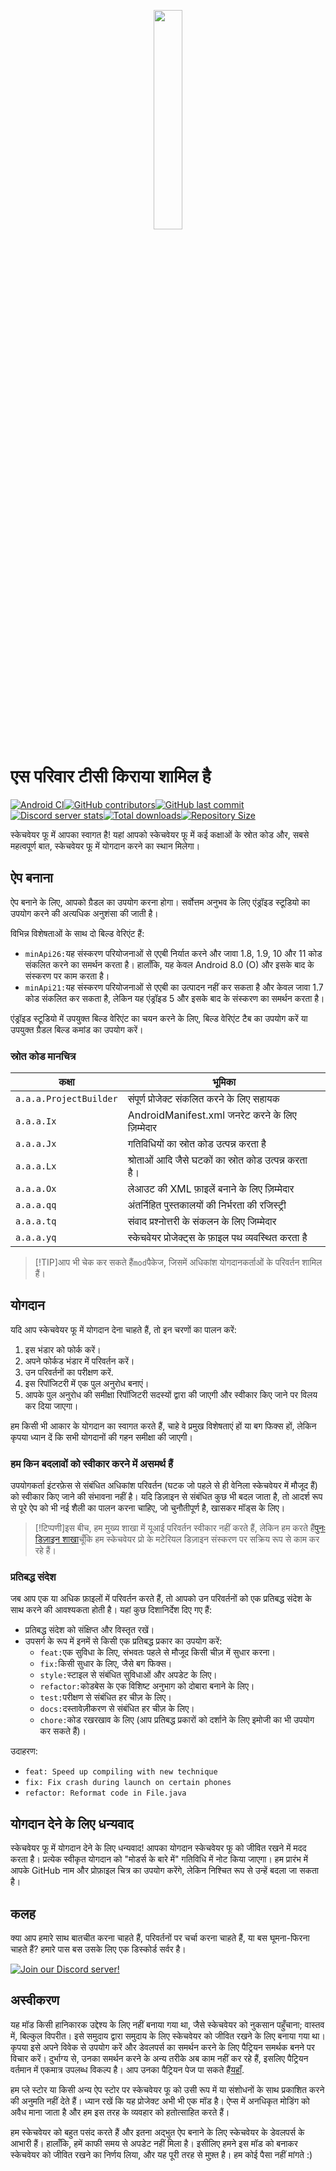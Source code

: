<p align="center">
  <img src="assets/Sketchware-Pro.png" style="width: 30%;" />
</p>

# एस परिवार टीसी किराया शामिल है

[![Android CI](https://github.com/ROSPDK/SketchwareFu/actions/workflows/android.yml/badge.svg)](https://github.com/ROSPDK/SketchwareFu/actions/workflows/android.yml)[![GitHub contributors](https://img.shields.io/github/contributors/ROSPDK/SketchwareFu)](https://github.com/ROSPDK/SketchwareFu/graphs/contributors)[![GitHub last commit](https://img.shields.io/github/last-commit/ROSPDK/SketchwareFu)](https://github.com/ROSPDK/SketchwareFu/commits/)[![Discord server stats](https://img.shields.io/discord/790686719753846785)](http://discord.gg/kq39yhT4rX)[![Total downloads](https://img.shields.io/github/downloads/ROSPDK/SketchwareFu/total)](https://github.com/ROSPDK/SketchwareFu/releases)[![Repository Size](https://img.shields.io/github/repo-size/ROSPDK/SketchwareFu)](https://github.com/ROSPDK/SketchwareFu)

स्केचवेयर फू में आपका स्वागत है! यहां आपको स्केचवेयर फू में कई कक्षाओं के स्रोत कोड और, सबसे महत्वपूर्ण बात, स्केचवेयर फू में योगदान करने का स्थान मिलेगा।

## ऐप बनाना

ऐप बनाने के लिए, आपको ग्रैडल का उपयोग करना होगा। सर्वोत्तम अनुभव के लिए एंड्रॉइड स्टूडियो का उपयोग करने की अत्यधिक अनुशंसा की जाती है।

विभिन्न विशेषताओं के साथ दो बिल्ड वेरिएंट हैं:

-   `minApi26:`यह संस्करण परियोजनाओं से एएबी निर्यात करने और जावा 1.8, 1.9, 10 और 11 कोड संकलित करने का समर्थन करता है। हालाँकि, यह केवल Android 8.0 (O) और इसके बाद के संस्करण पर काम करता है।
-   `minApi21:`यह संस्करण परियोजनाओं से एएबी का उत्पादन नहीं कर सकता है और केवल जावा 1.7 कोड संकलित कर सकता है, लेकिन यह एंड्रॉइड 5 और इसके बाद के संस्करण का समर्थन करता है।

एंड्रॉइड स्टूडियो में उपयुक्त बिल्ड वेरिएंट का चयन करने के लिए, बिल्ड वेरिएंट टैब का उपयोग करें या उपयुक्त ग्रैडल बिल्ड कमांड का उपयोग करें।

### स्रोत कोड मानचित्र

| कक्षा                  | भूमिका                                                |
| ---------------------- | ----------------------------------------------------- |
| `a.a.a.ProjectBuilder` | संपूर्ण प्रोजेक्ट संकलित करने के लिए सहायक            |
| `a.a.a.Ix`             | AndroidManifest.xml जनरेट करने के लिए ज़िम्मेदार      |
| `a.a.a.Jx`             | गतिविधियों का स्रोत कोड उत्पन्न करता है               |
| `a.a.a.Lx`             | श्रोताओं आदि जैसे घटकों का स्रोत कोड उत्पन्न करता है। |
| `a.a.a.Ox`             | लेआउट की XML फ़ाइलें बनाने के लिए ज़िम्मेदार          |
| `a.a.a.qq`             | अंतर्निहित पुस्तकालयों की निर्भरता की रजिस्ट्री       |
| `a.a.a.tq`             | संवाद प्रश्नोत्तरी के संकलन के लिए जिम्मेदार          |
| `a.a.a.yq`             | स्केचवेयर प्रोजेक्ट्स के फ़ाइल पथ व्यवस्थित करता है   |

> [!TIP]आप भी चेक कर सकते हैं`mod`पैकेज, जिसमें अधिकांश योगदानकर्ताओं के परिवर्तन शामिल हैं।

## योगदान

यदि आप स्केचवेयर फू में योगदान देना चाहते हैं, तो इन चरणों का पालन करें:

1.  इस भंडार को फोर्क करें।
2.  अपने फोर्कड भंडार में परिवर्तन करें।
3.  उन परिवर्तनों का परीक्षण करें.
4.  इस रिपॉजिटरी में एक पुल अनुरोध बनाएं।
5.  आपके पुल अनुरोध की समीक्षा रिपॉजिटरी सदस्यों द्वारा की जाएगी और स्वीकार किए जाने पर विलय कर दिया जाएगा।

हम किसी भी आकार के योगदान का स्वागत करते हैं, चाहे वे प्रमुख विशेषताएं हों या बग फिक्स हों, लेकिन कृपया ध्यान दें कि सभी योगदानों की गहन समीक्षा की जाएगी।

### हम किन बदलावों को स्वीकार करने में असमर्थ हैं

उपयोगकर्ता इंटरफ़ेस से संबंधित अधिकांश परिवर्तन (घटक जो पहले से ही वेनिला स्केचवेयर में मौजूद हैं) को स्वीकार किए जाने की संभावना नहीं है। यदि डिज़ाइन से संबंधित कुछ भी बदल जाता है, तो आदर्श रूप से पूरे ऐप को भी नई शैली का पालन करना चाहिए, जो चुनौतीपूर्ण है, खासकर मॉड्स के लिए।

> [!टिप्पणी]इस बीच, हम मुख्य शाखा में यूआई परिवर्तन स्वीकार नहीं करते हैं, लेकिन हम करते हैं[पुनः डिज़ाइन शाखा](https://github.com/Sketchware-Pro/Sketchware-Pro/tree/material-redesign)चूँकि हम स्केचवेयर प्रो के मटेरियल डिज़ाइन संस्करण पर सक्रिय रूप से काम कर रहे हैं।

### प्रतिबद्ध संदेश

जब आप एक या अधिक फ़ाइलों में परिवर्तन करते हैं, तो आपको उन परिवर्तनों को एक प्रतिबद्ध संदेश के साथ करने की आवश्यकता होती है। यहां कुछ दिशानिर्देश दिए गए हैं:

-   प्रतिबद्ध संदेश को संक्षिप्त और विस्तृत रखें।
-   उपसर्ग के रूप में इनमें से किसी एक प्रतिबद्ध प्रकार का उपयोग करें:
    -   `feat:`एक सुविधा के लिए, संभवतः पहले से मौजूद किसी चीज़ में सुधार करना।
    -   `fix:`किसी सुधार के लिए, जैसे बग फिक्स।
    -   `style:`स्टाइल से संबंधित सुविधाओं और अपडेट के लिए।
    -   `refactor:`कोडबेस के एक विशिष्ट अनुभाग को दोबारा बनाने के लिए।
    -   `test:`परीक्षण से संबंधित हर चीज़ के लिए।
    -   `docs:`दस्तावेज़ीकरण से संबंधित हर चीज़ के लिए।
    -   `chore:`कोड रखरखाव के लिए (आप प्रतिबद्ध प्रकारों को दर्शाने के लिए इमोजी का भी उपयोग कर सकते हैं)।

उदाहरण:

-   `feat: Speed up compiling with new technique`
-   `fix: Fix crash during launch on certain phones`
-   `refactor: Reformat code in File.java`

## योगदान देने के लिए धन्यवाद

स्केचवेयर फू में योगदान देने के लिए धन्यवाद! आपका योगदान स्केचवेयर फू को जीवित रखने में मदद करता है। प्रत्येक स्वीकृत योगदान को "मोडर्स के बारे में" गतिविधि में नोट किया जाएगा। हम प्रारंभ में आपके GitHub नाम और प्रोफ़ाइल चित्र का उपयोग करेंगे, लेकिन निश्चित रूप से उन्हें बदला जा सकता है।

## कलह

क्या आप हमारे साथ बातचीत करना चाहते हैं, परिवर्तनों पर चर्चा करना चाहते हैं, या बस घूमना-फिरना चाहते हैं? हमारे पास बस उसके लिए एक डिस्कोर्ड सर्वर है।

[![Join our Discord server!](https://invidget.switchblade.xyz/kq39yhT4rX)](http://discord.gg/kq39yhT4rX)

## अस्वीकरण

यह मॉड किसी हानिकारक उद्देश्य के लिए नहीं बनाया गया था, जैसे स्केचवेयर को नुकसान पहुँचाना; वास्तव में, बिल्कुल विपरीत। इसे समुदाय द्वारा समुदाय के लिए स्केचवेयर को जीवित रखने के लिए बनाया गया था। कृपया इसे अपने विवेक से उपयोग करें और डेवलपर्स का समर्थन करने के लिए पैट्रियन समर्थक बनने पर विचार करें। दुर्भाग्य से, उनका समर्थन करने के अन्य तरीके अब काम नहीं कर रहे हैं, इसलिए पैट्रियन वर्तमान में एकमात्र उपलब्ध विकल्प है। आप उनका पैट्रियन पेज पा सकते हैं[यहाँ](https://www.patreon.com/sketchware).

हम प्ले स्टोर या किसी अन्य ऐप स्टोर पर स्केचवेयर फू को उसी रूप में या संशोधनों के साथ प्रकाशित करने की अनुमति नहीं देते हैं। ध्यान रखें कि यह प्रोजेक्ट अभी भी एक मॉड है। ऐप्स में अनधिकृत मोडिंग को अवैध माना जाता है और हम इस तरह के व्यवहार को हतोत्साहित करते हैं।

हम स्केचवेयर को बहुत पसंद करते हैं और इतना अद्भुत ऐप बनाने के लिए स्केचवेयर के डेवलपर्स के आभारी हैं। हालाँकि, हमें काफी समय से अपडेट नहीं मिला है। इसीलिए हमने इस मॉड को बनाकर स्केचवेयर को जीवित रखने का निर्णय लिया, और यह पूरी तरह से मुफ़्त है। हम कोई पैसा नहीं मांगते :)
